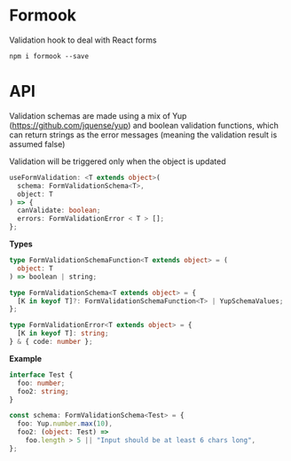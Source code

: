 # Formook

Validation hook to deal with React forms

`npm i formook --save`

# API

Validation schemas are made using a mix of Yup (https://github.com/jquense/yup) and boolean validation functions, which can return strings as the error messages (meaning the validation result is assumed false)

Validation will be triggered only when the object is updated

```typescript
useFormValidation: <T extends object>(
  schema: FormValidationSchema<T>,
  object: T
) => {
  canValidate: boolean;
  errors: FormValidationError < T > [];
};
```

<b>Types</b>

```typescript
type FormValidationSchemaFunction<T extends object> = (
  object: T
) => boolean | string;

type FormValidationSchema<T extends object> = {
  [K in keyof T]?: FormValidationSchemaFunction<T> | YupSchemaValues;
};

type FormValidationError<T extends object> = {
  [K in keyof T]: string;
} & { code: number };
```

<b>Example</b>

```typescript
interface Test {
  foo: number;
  foo2: string;
}

const schema: FormValidationSchema<Test> = {
  foo: Yup.number.max(10),
  foo2: (object: Test) =>
    foo.length > 5 || "Input should be at least 6 chars long",
};
```
